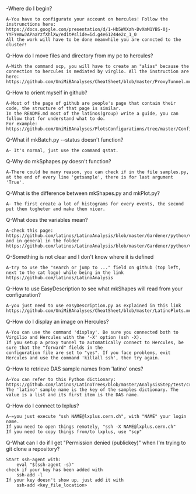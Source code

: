 -Where do I begin?

    A-You have to configurate your account on hercules! Follow the instrunctions here:
    https://docs.google.com/presentation/d/1-Hb5WXXzh-DvXmM1YBS-0j-YYFYemwJAPaaYzfXhlXw/edit#slide=id.g4e61244e2c_1_0
    All the work will have to be done meanwhile you are conncted to the cluster!

Q-How do I move files and directory from my pc to hercules?      

    A-With the command scp, you will have to create an "alias" because the connection to hercules is mediated by virglio. All the instruction are here:
    https://github.com/UniMiBAnalyses/CheatSheet/blob/master/ProxyTunnel.md



Q-How to orient myself in github?

    A-Most of the page of github are people's page that contain their code, the structure of that page is similar.
    In the README.md most of the latinos(group) write a guide, you can follow that for understand what to do.
    For example: https://github.com/UniMiBAnalyses/PlotsConfigurations/tree/master/Configurations/VBSWWOS

Q-What if  mkBatch.py --status doesn't function?

    A- It's normal, just use the command qstat.

Q-Why do mkSphapes.py doesn't function?

    A-There could be many reason, you can check if in the file samples.py, at the end of every line 'getsample', there is for last argument 'True'.

Q-What is the difference between mkShapes.py and mkPlot.py?

    A- The first create a lot of histograms for every events, the second put them togheter and make them nicer.

Q-What does the variables mean?

    A-check this page:
    https://github.com/latinos/LatinoAnalysis/blob/master/Gardener/python/variables/WWVar.C
    and in general in the folder
    https://github.com/latinos/LatinoAnalysis/blob/master/Gardener/python/variables/
    
Q-Something is not clear and I don't know where it is defined

    A-try to use the "search or jump to ..." field on github (top left, next to the cat logo) while being in the link
    https://github.com/latinos/LatinoAnalysis

Q-How to use EasyDescription to see what mkShapes will read from your configuration?
    
    A-you just need to use easyDescription.py as explained in this link
    https://github.com/UniMiBAnalyses/CheatSheet/blob/master/LatinoPlots.md
    
Q-How do I display an image on Hercules?
    
    A-You can use the command 'display'. Be sure you connected both to Virgilio and Hercules with the '-X' option (ssh -X). 
    If you setup a proxy tunnel to automatically connect to Hercules, be sure that the "forward" fields in the
    configuration file are set to "yes". If you face problems, exit Hercules and use the command 'killall ssh', then try again.
    
Q-How to retrieve DAS sample names from 'latino' ones?

    A-You can refer to this Python dictionary: https://github.com/latinos/LatinoTrees/blob/master/AnalysisStep/test/crab/samples/samples_summer16_Feb2017.py
    The 'latino' sample name is the key of the samples dictionary. The value is a list and its first item is the DAS name.

Q-How do I connect to lxplus?

    A-=you just execute "ssh NAME@lxplus.cern.ch", with "NAME" your login name.
    If you need to open things remotely, "ssh -X NAME@lxplus.cern.ch"
    If you need to copy things from/to lxplus, use "scp"

Q-What can I do if I get "Permission denied (publickey)" when I'm trying to git clone a repository?
    
    Start ssh-agent with: 
        eval "$(ssh-agent -s)" 
    check if your key has been added with 
        ssh-add -l 
    If your key doesn't show up, just add it with
        ssh-add <key_file_location>
        